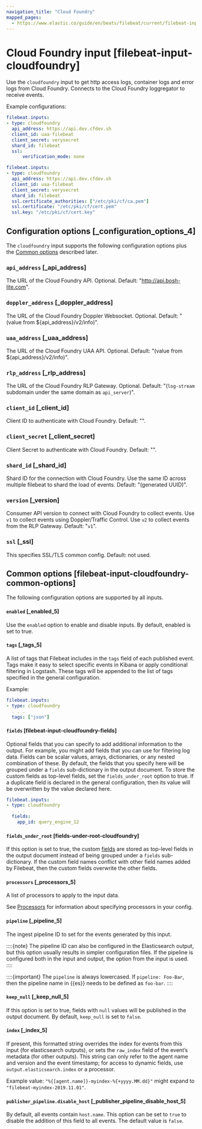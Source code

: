 ```yaml
---
navigation_title: "Cloud Foundry"
mapped_pages:
  - https://www.elastic.co/guide/en/beats/filebeat/current/filebeat-input-cloudfoundry.html
---
```


# Cloud Foundry input [filebeat-input-cloudfoundry]


Use the `cloudfoundry` input to get http access logs, container logs and error logs from Cloud Foundry. Connects to the Cloud Foundry loggregator to receive events.

Example configurations:

```yaml
filebeat.inputs:
- type: cloudfoundry
  api_address: https://api.dev.cfdev.sh
  client_id: uaa-filebeat
  client_secret: verysecret
  shard_id: filebeat
  ssl:
      verification_mode: none
```

```yaml
filebeat.inputs:
- type: cloudfoundry
  api_address: https://api.dev.cfdev.sh
  client_id: uaa-filebeat
  client_secret: verysecret
  shard_id: filebeat
  ssl.certificate_authorities: ["/etc/pki/cf/ca.pem"]
  ssl.certificate: "/etc/pki/cf/cert.pem"
  ssl.key: "/etc/pki/cf/cert.key"
```

## Configuration options [_configuration_options_4]

The `cloudfoundry` input supports the following configuration options plus the [Common options](#filebeat-input-cloudfoundry-common-options) described later.


### `api_address` [_api_address]

The URL of the Cloud Foundry API. Optional. Default: "http://api.bosh-lite.com".


### `doppler_address` [_doppler_address]

The URL of the Cloud Foundry Doppler Websocket. Optional. Default: "(value from ${api_address}/v2/info)".


### `uaa_address` [_uaa_address]

The URL of the Cloud Foundry UAA API. Optional. Default: "(value from ${api_address}/v2/info)".


### `rlp_address` [_rlp_address]

The URL of the Cloud Foundry RLP Gateway. Optional. Default: "(`log-stream` subdomain under the same domain as `api_server`)".


### `client_id` [_client_id]

Client ID to authenticate with Cloud Foundry. Default: "".


### `client_secret` [_client_secret]

Client Secret to authenticate with Cloud Foundry. Default: "".


### `shard_id` [_shard_id]

Shard ID for the connection with Cloud Foundry. Use the same ID across multiple filebeat to shard the load of events. Default: "(generated UUID)".


### `version` [_version]

Consumer API version to connect with Cloud Foundry to collect events. Use `v1` to collect events using Doppler/Traffic Control. Use `v2` to collect events from the RLP Gateway. Default: "`v1`".


### `ssl` [_ssl]

This specifies SSL/TLS common config. Default: not used.


## Common options [filebeat-input-cloudfoundry-common-options]

The following configuration options are supported by all inputs.


#### `enabled` [_enabled_5]

Use the `enabled` option to enable and disable inputs. By default, enabled is set to true.


#### `tags` [_tags_5]

A list of tags that Filebeat includes in the `tags` field of each published event. Tags make it easy to select specific events in Kibana or apply conditional filtering in Logstash. These tags will be appended to the list of tags specified in the general configuration.

Example:

```yaml
filebeat.inputs:
- type: cloudfoundry
  . . .
  tags: ["json"]
```


#### `fields` [filebeat-input-cloudfoundry-fields]

Optional fields that you can specify to add additional information to the output. For example, you might add fields that you can use for filtering log data. Fields can be scalar values, arrays, dictionaries, or any nested combination of these. By default, the fields that you specify here will be grouped under a `fields` sub-dictionary in the output document. To store the custom fields as top-level fields, set the `fields_under_root` option to true. If a duplicate field is declared in the general configuration, then its value will be overwritten by the value declared here.

```yaml
filebeat.inputs:
- type: cloudfoundry
  . . .
  fields:
    app_id: query_engine_12
```


#### `fields_under_root` [fields-under-root-cloudfoundry]

If this option is set to true, the custom [fields](#filebeat-input-cloudfoundry-fields) are stored as top-level fields in the output document instead of being grouped under a `fields` sub-dictionary. If the custom field names conflict with other field names added by Filebeat, then the custom fields overwrite the other fields.


#### `processors` [_processors_5]

A list of processors to apply to the input data.

See [Processors](/reference/filebeat/filtering-enhancing-data.md) for information about specifying processors in your config.


#### `pipeline` [_pipeline_5]

The ingest pipeline ID to set for the events generated by this input.

::::{note}
The pipeline ID can also be configured in the Elasticsearch output, but this option usually results in simpler configuration files. If the pipeline is configured both in the input and output, the option from the input is used.
::::


::::{important}
The `pipeline` is always lowercased. If `pipeline: Foo-Bar`, then the pipeline name in {{es}} needs to be defined as `foo-bar`.
::::



#### `keep_null` [_keep_null_5]

If this option is set to true, fields with `null` values will be published in the output document. By default, `keep_null` is set to `false`.


#### `index` [_index_5]

If present, this formatted string overrides the index for events from this input (for elasticsearch outputs), or sets the `raw_index` field of the event’s metadata (for other outputs). This string can only refer to the agent name and version and the event timestamp; for access to dynamic fields, use `output.elasticsearch.index` or a processor.

Example value: `"%{[agent.name]}-myindex-%{+yyyy.MM.dd}"` might expand to `"filebeat-myindex-2019.11.01"`.


#### `publisher_pipeline.disable_host` [_publisher_pipeline_disable_host_5]

By default, all events contain `host.name`. This option can be set to `true` to disable the addition of this field to all events. The default value is `false`.


